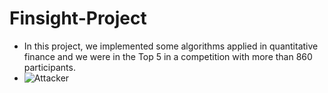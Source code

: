 # Finsight-Project
- In this project, we implemented some algorithms applied in quantitative finance and we were in the Top 5 in a competition with more than 860 participants.
- ![Attacker](https://github.com/DE-AndrewLe/Finsight-Project/assets/87191344/b889854b-3608-403d-958b-9163ea45c856)
